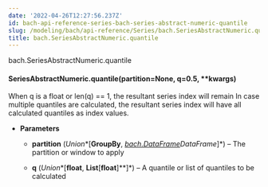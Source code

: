 ```yaml
---
date: '2022-04-26T12:27:56.237Z'
id: bach-api-reference-series-bach-series-abstract-numeric-quantile
slug: /modeling/bach/api-reference/Series/bach.SeriesAbstractNumeric.quantile/
title: bach.SeriesAbstractNumeric.quantile
---
```


bach.SeriesAbstractNumeric.quantile


#### SeriesAbstractNumeric.quantile(partition=None, q=0.5, \*\*kwargs)
When q is a float or len(q) == 1, the resultant series index will remain
In case multiple quantiles are calculated, the resultant series index will have all calculated
quantiles as index values.


* **Parameters**

    
    * **partition** (*Union**[**GroupBy**, *[bach.DataFrame](#bach.DataFrame)*DataFrame**]*) – The partition or window to apply


    * **q** (*Union**[**float**, **List**[**float**]**]*) – A quantile or list of quantiles to be calculated


<!-- !! processed by numpydoc !! -->
